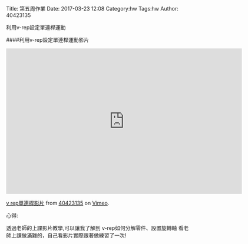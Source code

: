 Title: 第五周作業
Date: 2017-03-23 12:08
Category:hw
Tags:hw
Author: 40423135


利用v-rep設定單連桿運動
<!-- PELICAN_END_SUMMARY -->


####利用v-rep設定單連桿運動影片

<iframe src="https://player.vimeo.com/video/213009933" width="640" height="396" frameborder="0" webkitallowfullscreen mozallowfullscreen allowfullscreen></iframe>
<p><a href="https://vimeo.com/213009933">v rep單連桿影片</a> from <a href="https://vimeo.com/user44207133">40423135</a> on <a href="https://vimeo.com">Vimeo</a>.</p>



心得:

透過老師的上課影片教學,可以讓我了解到 v-rep如何分解零件、設置旋轉軸
看老師上課做滿難的，自己看影片實際跟著做練習了一次!


